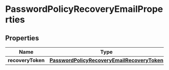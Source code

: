 

# PasswordPolicyRecoveryEmailProperties


## Properties

| Name | Type | Description | Notes |
|------------ | ------------- | ------------- | -------------|
|**recoveryToken** | [**PasswordPolicyRecoveryEmailRecoveryToken**](PasswordPolicyRecoveryEmailRecoveryToken.md) |  |  [optional] |



